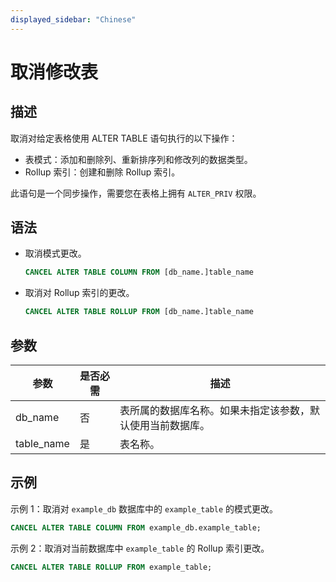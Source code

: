 ```yaml
---
displayed_sidebar: "Chinese"
---
```


# 取消修改表

## 描述

取消对给定表格使用 ALTER TABLE 语句执行的以下操作：

- 表模式：添加和删除列、重新排序列和修改列的数据类型。
- Rollup 索引：创建和删除 Rollup 索引。

此语句是一个同步操作，需要您在表格上拥有 `ALTER_PRIV` 权限。

## 语法

- 取消模式更改。

    ```SQL
    CANCEL ALTER TABLE COLUMN FROM [db_name.]table_name
    ```

- 取消对 Rollup 索引的更改。

    ```SQL
    CANCEL ALTER TABLE ROLLUP FROM [db_name.]table_name
    ```

## 参数

| **参数**     | **是否必需** | **描述**                                                     |
| ------------ | ------------ | ------------------------------------------------------------ |
| db_name      | 否           | 表所属的数据库名称。如果未指定该参数，默认使用当前数据库。   |
| table_name   | 是           | 表名称。                                                     |

## 示例

示例 1：取消对 `example_db` 数据库中的 `example_table` 的模式更改。

```SQL
CANCEL ALTER TABLE COLUMN FROM example_db.example_table;
```

示例 2：取消对当前数据库中 `example_table` 的 Rollup 索引更改。

```SQL
CANCEL ALTER TABLE ROLLUP FROM example_table;
```
